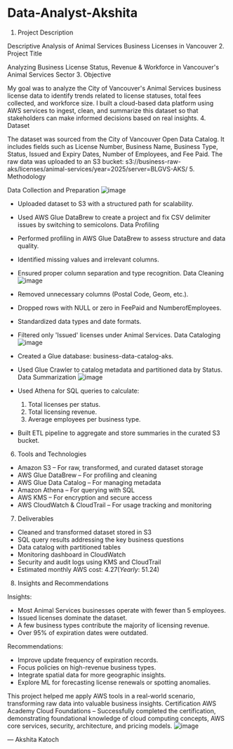 # Data-Analyst-Akshita
1. Project Description
   
Descriptive Analysis of Animal Services Business Licenses in Vancouver
2. Project Title

Analyzing Business License Status, Revenue & Workforce in Vancouver's Animal Services Sector
3. Objective

My goal was to analyze the City of Vancouver's Animal Services business license data to identify trends related to license statuses, total fees collected, and workforce size. I built a cloud-based data platform using AWS services to ingest, clean, and summarize this dataset so that stakeholders can make informed decisions based on real insights.
4. Dataset

The dataset was sourced from the City of Vancouver Open Data Catalog. It includes fields such as License Number, Business Name, Business Type, Status, Issued and Expiry Dates, Number of Employees, and Fee Paid. The raw data was uploaded to an S3 bucket: s3://business-raw-aks/licenses/animal-services/year=2025/server=BLGVS-AKS/
5. Methodology

Data Collection and Preparation
![image](https://github.com/user-attachments/assets/9ada289e-f1e2-4a66-9a1a-1b48671ab0c3)

- Uploaded dataset to S3 with a structured path for scalability.
- Used AWS Glue DataBrew to create a project and fix CSV delimiter issues by switching to semicolons.
Data Profiling
- Performed profiling in AWS Glue DataBrew to assess structure and data quality.
- Identified missing values and irrelevant columns.
- Ensured proper column separation and type recognition.
Data Cleaning
![image](https://github.com/user-attachments/assets/a2f1f551-2e96-4b19-8be4-966dc61aeca1)

- Removed unnecessary columns (Postal Code, Geom, etc.).
- Dropped rows with NULL or zero in FeePaid and NumberofEmployees.
- Standardized data types and date formats.
- Filtered only 'Issued' licenses under Animal Services.
Data Cataloging
![image](https://github.com/user-attachments/assets/8c1c36ad-a4dd-488b-b485-c39203986c28)

- Created a Glue database: business-data-catalog-aks.
- Used Glue Crawler to catalog metadata and partitioned data by Status.
Data Summarization
![image](https://github.com/user-attachments/assets/cdc1480a-417a-4dcb-880f-71b1afeb8cea)

- Used Athena for SQL queries to calculate:
  1. Total licenses per status.
  2. Total licensing revenue.
  3. Average employees per business type.
- Built ETL pipeline to aggregate and store summaries in the curated S3 bucket.
6. Tools and Technologies
  
- Amazon S3 – For raw, transformed, and curated dataset storage
- AWS Glue DataBrew – For profiling and cleaning
- AWS Glue Data Catalog – For managing metadata
- Amazon Athena – For querying with SQL
- AWS KMS – For encryption and secure access
- AWS CloudWatch & CloudTrail – For usage tracking and monitoring
7. Deliverables
  
- Cleaned and transformed dataset stored in S3
- SQL query results addressing the key business questions
- Data catalog with partitioned tables
- Monitoring dashboard in CloudWatch
- Security and audit logs using KMS and CloudTrail
- Estimated monthly AWS cost: $4.27 (Yearly: ~$51.24)
8. Insights and Recommendations
  
Insights:
- Most Animal Services businesses operate with fewer than 5 employees.
- Issued licenses dominate the dataset.
- A few business types contribute the majority of licensing revenue.
- Over 95% of expiration dates were outdated.

Recommendations:
- Improve update frequency of expiration records.
- Focus policies on high-revenue business types.
- Integrate spatial data for more geographic insights.
- Explore ML for forecasting license renewals or spotting anomalies.

This project helped me apply AWS tools in a real-world scenario, transforming raw data into valuable business insights.
Certification
	AWS Academy Cloud Foundations – Successfully completed the certification, demonstrating foundational knowledge of cloud computing concepts, AWS core services, security, architecture, and pricing models.
 ![image](https://github.com/user-attachments/assets/57a27f21-2e08-44be-83cb-60702daa1189)


— Akshita Katoch
